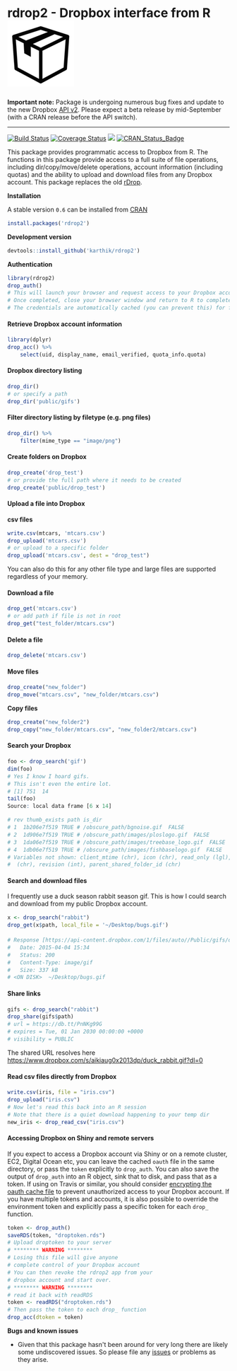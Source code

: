# rdrop2 - Dropbox interface from R  ![a_box](drop.png)  

**Important note:** Package is undergoing numerous bug fixes and update to the new Dropbox [API v2](https://github.com/karthik/rdrop2/tree/api-v2). Please expect a beta release by mid-September (with a CRAN release before the API switch).

---

[![Build Status](https://travis-ci.org/karthik/rdrop2.svg)](https://travis-ci.org/karthik/rdrop2)  [![Coverage Status](https://coveralls.io./repos/karthik/rdrop2/badge.svg)](https://coveralls.io/r/karthik/rdrop2) [![](http://cranlogs.r-pkg.org/badges/rdrop2)](http://cran.rstudio.com/web/packages/rdrop2/index.html)  [![CRAN_Status_Badge](http://www.r-pkg.org/badges/version/rdrop2)](http://cran.r-project.org/web/packages/rdrop2)



This package provides programmatic access to Dropbox from R. The functions in this package provide access to a full suite of file operations, including dir/copy/move/delete operations, account information (including quotas) and the ability to upload and download files from any Dropbox account. This package replaces the old [rDrop](https://github.com/karthik/rDrop). 


__Installation__  

A stable version `0.6` can be installed from [CRAN](http://cran.r-project.org/web/packages/rdrop2/index.html)

```r
install.packages('rdrop2')
```

__Development version__  

```r
devtools::install_github('karthik/rdrop2')
```

__Authentication__

```r
library(rdrop2)
drop_auth()
# This will launch your browser and request access to your Dropbox account. You will be prompted to log in if you aren't already logged in.
# Once completed, close your browser window and return to R to complete authentication. 
# The credentials are automatically cached (you can prevent this) for future use.
```

#### Retrieve Dropbox account information

```r
library(dplyr)
drop_acc() %>% 
    select(uid, display_name, email_verified, quota_info.quota)
```

#### Dropbox directory listing

```r
drop_dir()
# or specify a path
drop_dir('public/gifs')
```

#### Filter directory listing by filetype (e.g. png files)

```r
drop_dir() %>% 
    filter(mime_type == "image/png")
```

#### Create folders on Dropbox


```r
drop_create('drop_test')
# or provide the full path where it needs to be created
drop_create('public/drop_test')
```

#### Upload a file into Dropbox

__csv files__  
```r
write.csv(mtcars, 'mtcars.csv')
drop_upload('mtcars.csv')
# or upload to a specific folder
drop_upload('mtcars.csv', dest = "drop_test")
```

You can also do this for any other file type and large files are supported regardless of your memory.


#### Download a file

```r
drop_get('mtcars.csv')
# or add path if file is not in root
drop_get("test_folder/mtcars.csv")
```

#### Delete a file

```r
drop_delete('mtcars.csv')
```

#### Move files

```r
drop_create("new_folder")
drop_move("mtcars.csv", "new_folder/mtcars.csv")
```

__Copy files__

```r
drop_create("new_folder2")
drop_copy("new_folder/mtcars.csv", "new_folder2/mtcars.csv")
```

#### Search your Dropbox

```r
foo <- drop_search('gif')
dim(foo)
# Yes I know I hoard gifs.
# This isn't even the entire lot.
# [1] 751  14
tail(foo)
Source: local data frame [6 x 14]
```

```r
# rev thumb_exists path is_dir
# 1  1b206e7f519 TRUE # /obscure_path/bgnoise.gif  FALSE
# 2  1d906e7f519 TRUE # /obscure_path/images/ploslogo.gif  FALSE
# 3  1da06e7f519 TRUE # /obscure_path/images/treebase_logo.gif  FALSE
# 4  1db06e7f519 TRUE # /obscure_path/images/fishbaselogo.gif  FALSE
# Variables not shown: client_mtime (chr), icon (chr), read_only (lgl), bytes (# int), modified (chr), size (chr), root (chr), mime_type
#  (chr), revision (int), parent_shared_folder_id (chr)
```

#### Search and download files

I frequently use a duck season rabbit season gif. This is how I could search and download from my public Dropbox account. 

```r
x <- drop_search("rabbit")
drop_get(x$path, local_file = '~/Desktop/bugs.gif')

# Response [https://api-content.dropbox.com/1/files/auto//Public/gifs/duck_rabbit.gif]
#   Date: 2015-04-04 15:34
#   Status: 200
#   Content-Type: image/gif
#   Size: 337 kB
# <ON DISK>  ~/Desktop/bugs.gif
```

#### Share links

```r
gifs <- drop_search("rabbit")
drop_share(gifs$path)
# url = https://db.tt/PnNKg99G 
# expires = Tue, 01 Jan 2030 00:00:00 +0000 
# visibility = PUBLIC 
```
The shared URL resolves here https://www.dropbox.com/s/aikiaug0x2013dp/duck_rabbit.gif?dl=0

####  Read csv files directly from Dropbox

```r
write.csv(iris, file = "iris.csv")
drop_upload("iris.csv")
# Now let's read this back into an R session
# Note that there is a quiet download happening to your temp dir
new_iris <- drop_read_csv("iris.csv")
```

#### Accessing Dropbox on Shiny and remote servers

If you expect to access a Dropbox account via Shiny or on a remote cluster, EC2, Digital Ocean etc, you can leave the cached `oauth` file in the same directory, or pass the `token` explicitly to `drop_auth`. You can also save the output of `drop_auth` into an R object, sink that to disk, and pass that as a token. If using on Travis or similar, you should consider [encrypting the oauth cache file](http://docs.travis-ci.com/user/encrypting-files/) to prevent unauthorized access to your Dropbox account. If you have multiple tokens and accounts, it is also possible to override the environment token and explicitly pass a specific token for each `drop_` function.

```r
token <- drop_auth()
saveRDS(token, "droptoken.rds")
# Upload droptoken to your server
# ******** WARNING ********
# Losing this file will give anyone 
# complete control of your Dropbox account
# You can then revoke the rdrop2 app from your
# dropbox account and start over.
# ******** WARNING ********
# read it back with readRDS
token <- readRDS("droptoken.rds")
# Then pass the token to each drop_ function
drop_acc(dtoken = token)
```


__Bugs and known issues__

* Given that this package hasn't been around for very long there are likely some undiscovered issues. So please file any [issues](https://github.com/karthik/rdrop2/issues) or problems as they arise.

